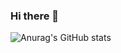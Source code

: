 ### Hi there 👋

![Anurag's GitHub stats](https://github-readme-stats.vercel.app/api?username=slakshika2026a&hide=contribs,prs)
